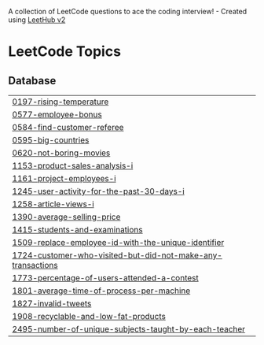 A collection of LeetCode questions to ace the coding interview! - Created using [LeetHub v2](https://github.com/arunbhardwaj/LeetHub-2.0)
<!---LeetCode Topics Start-->
# LeetCode Topics
## Database
|  |
| ------- |
| [0197-rising-temperature](https://github.com/masudnh/leetcode_sql50/tree/master/0197-rising-temperature) |
| [0577-employee-bonus](https://github.com/masudnh/leetcode_sql50/tree/master/0577-employee-bonus) |
| [0584-find-customer-referee](https://github.com/masudnh/leetcode_sql50/tree/master/0584-find-customer-referee) |
| [0595-big-countries](https://github.com/masudnh/leetcode_sql50/tree/master/0595-big-countries) |
| [0620-not-boring-movies](https://github.com/masudnh/leetcode_sql50/tree/master/0620-not-boring-movies) |
| [1153-product-sales-analysis-i](https://github.com/masudnh/leetcode_sql50/tree/master/1153-product-sales-analysis-i) |
| [1161-project-employees-i](https://github.com/masudnh/leetcode_sql50/tree/master/1161-project-employees-i) |
| [1245-user-activity-for-the-past-30-days-i](https://github.com/masudnh/leetcode_sql50/tree/master/1245-user-activity-for-the-past-30-days-i) |
| [1258-article-views-i](https://github.com/masudnh/leetcode_sql50/tree/master/1258-article-views-i) |
| [1390-average-selling-price](https://github.com/masudnh/leetcode_sql50/tree/master/1390-average-selling-price) |
| [1415-students-and-examinations](https://github.com/masudnh/leetcode_sql50/tree/master/1415-students-and-examinations) |
| [1509-replace-employee-id-with-the-unique-identifier](https://github.com/masudnh/leetcode_sql50/tree/master/1509-replace-employee-id-with-the-unique-identifier) |
| [1724-customer-who-visited-but-did-not-make-any-transactions](https://github.com/masudnh/leetcode_sql50/tree/master/1724-customer-who-visited-but-did-not-make-any-transactions) |
| [1773-percentage-of-users-attended-a-contest](https://github.com/masudnh/leetcode_sql50/tree/master/1773-percentage-of-users-attended-a-contest) |
| [1801-average-time-of-process-per-machine](https://github.com/masudnh/leetcode_sql50/tree/master/1801-average-time-of-process-per-machine) |
| [1827-invalid-tweets](https://github.com/masudnh/leetcode_sql50/tree/master/1827-invalid-tweets) |
| [1908-recyclable-and-low-fat-products](https://github.com/masudnh/leetcode_sql50/tree/master/1908-recyclable-and-low-fat-products) |
| [2495-number-of-unique-subjects-taught-by-each-teacher](https://github.com/masudnh/leetcode_sql50/tree/master/2495-number-of-unique-subjects-taught-by-each-teacher) |
<!---LeetCode Topics End-->